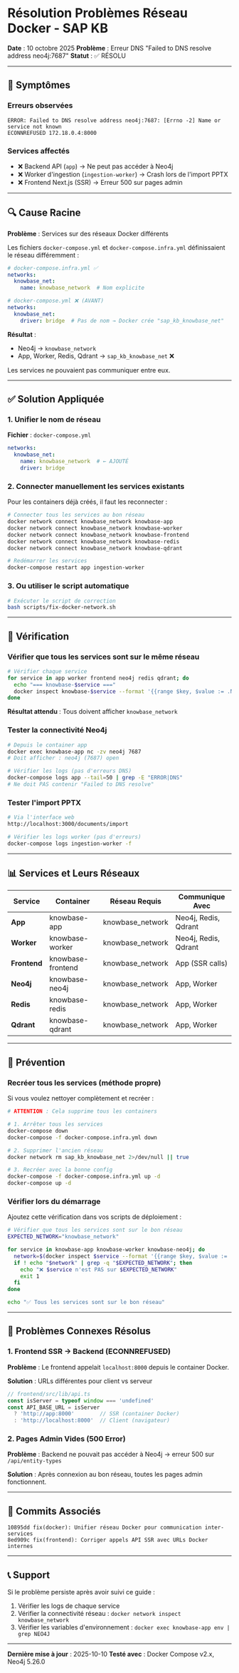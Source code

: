 # Résolution Problèmes Réseau Docker - SAP KB

**Date** : 10 octobre 2025
**Problème** : Erreur DNS "Failed to DNS resolve address neo4j:7687"
**Statut** : ✅ RÉSOLU

---

## 🐛 Symptômes

### Erreurs observées

```
ERROR: Failed to DNS resolve address neo4j:7687: [Errno -2] Name or service not known
ECONNREFUSED 172.18.0.4:8000
```

### Services affectés

- ❌ Backend API (`app`) → Ne peut pas accéder à Neo4j
- ❌ Worker d'ingestion (`ingestion-worker`) → Crash lors de l'import PPTX
- ❌ Frontend Next.js (SSR) → Erreur 500 sur pages admin

---

## 🔍 Cause Racine

**Problème** : Services sur des réseaux Docker différents

Les fichiers `docker-compose.yml` et `docker-compose.infra.yml` définissaient le réseau différemment :

```yaml
# docker-compose.infra.yml ✅
networks:
  knowbase_net:
    name: knowbase_network  # Nom explicite

# docker-compose.yml ❌ (AVANT)
networks:
  knowbase_net:
    driver: bridge  # Pas de nom → Docker crée "sap_kb_knowbase_net"
```

**Résultat** :
- Neo4j → `knowbase_network`
- App, Worker, Redis, Qdrant → `sap_kb_knowbase_net` ❌

Les services ne pouvaient pas communiquer entre eux.

---

## ✅ Solution Appliquée

### 1. Unifier le nom de réseau

**Fichier** : `docker-compose.yml`

```yaml
networks:
  knowbase_net:
    name: knowbase_network  # ← AJOUTÉ
    driver: bridge
```

### 2. Connecter manuellement les services existants

Pour les containers déjà créés, il faut les reconnecter :

```bash
# Connecter tous les services au bon réseau
docker network connect knowbase_network knowbase-app
docker network connect knowbase_network knowbase-worker
docker network connect knowbase_network knowbase-frontend
docker network connect knowbase_network knowbase-redis
docker network connect knowbase_network knowbase-qdrant

# Redémarrer les services
docker-compose restart app ingestion-worker
```

### 3. Ou utiliser le script automatique

```bash
# Exécuter le script de correction
bash scripts/fix-docker-network.sh
```

---

## 🧪 Vérification

### Vérifier que tous les services sont sur le même réseau

```bash
# Vérifier chaque service
for service in app worker frontend neo4j redis qdrant; do
  echo "=== knowbase-$service ==="
  docker inspect knowbase-$service --format '{{range $key, $value := .NetworkSettings.Networks}}{{$key}} {{end}}'
done
```

**Résultat attendu** : Tous doivent afficher `knowbase_network`

### Tester la connectivité Neo4j

```bash
# Depuis le container app
docker exec knowbase-app nc -zv neo4j 7687
# Doit afficher : neo4j (7687) open

# Vérifier les logs (pas d'erreurs DNS)
docker-compose logs app --tail=50 | grep -E "ERROR|DNS"
# Ne doit PAS contenir "Failed to DNS resolve"
```

### Tester l'import PPTX

```bash
# Via l'interface web
http://localhost:3000/documents/import

# Vérifier les logs worker (pas d'erreurs)
docker-compose logs ingestion-worker -f
```

---

## 📊 Services et Leurs Réseaux

| Service | Container | Réseau Requis | Communique Avec |
|---------|-----------|---------------|-----------------|
| **App** | knowbase-app | knowbase_network | Neo4j, Redis, Qdrant |
| **Worker** | knowbase-worker | knowbase_network | Neo4j, Redis, Qdrant |
| **Frontend** | knowbase-frontend | knowbase_network | App (SSR calls) |
| **Neo4j** | knowbase-neo4j | knowbase_network | App, Worker |
| **Redis** | knowbase-redis | knowbase_network | App, Worker |
| **Qdrant** | knowbase-qdrant | knowbase_network | App, Worker |

---

## 🚨 Prévention

### Recréer tous les services (méthode propre)

Si vous voulez nettoyer complètement et recréer :

```bash
# ATTENTION : Cela supprime tous les containers

# 1. Arrêter tous les services
docker-compose down
docker-compose -f docker-compose.infra.yml down

# 2. Supprimer l'ancien réseau
docker network rm sap_kb_knowbase_net 2>/dev/null || true

# 3. Recréer avec la bonne config
docker-compose -f docker-compose.infra.yml up -d
docker-compose up -d
```

### Vérifier lors du démarrage

Ajoutez cette vérification dans vos scripts de déploiement :

```bash
# Vérifier que tous les services sont sur le bon réseau
EXPECTED_NETWORK="knowbase_network"

for service in knowbase-app knowbase-worker knowbase-neo4j; do
  network=$(docker inspect $service --format '{{range $key, $value := .NetworkSettings.Networks}}{{$key}}{{end}}')
  if ! echo "$network" | grep -q "$EXPECTED_NETWORK"; then
    echo "❌ $service n'est PAS sur $EXPECTED_NETWORK"
    exit 1
  fi
done

echo "✅ Tous les services sont sur le bon réseau"
```

---

## 📝 Problèmes Connexes Résolus

### 1. Frontend SSR → Backend (ECONNREFUSED)

**Problème** : Le frontend appelait `localhost:8000` depuis le container Docker.

**Solution** : URLs différentes pour client vs serveur

```typescript
// frontend/src/lib/api.ts
const isServer = typeof window === 'undefined'
const API_BASE_URL = isServer
  ? 'http://app:8000'        // SSR (container Docker)
  : 'http://localhost:8000'  // Client (navigateur)
```

### 2. Pages Admin Vides (500 Error)

**Problème** : Backend ne pouvait pas accéder à Neo4j → erreur 500 sur `/api/entity-types`

**Solution** : Après connexion au bon réseau, toutes les pages admin fonctionnent.

---

## 🔗 Commits Associés

```
10895dd fix(docker): Unifier réseau Docker pour communication inter-services
8ed909c fix(frontend): Corriger appels API SSR avec URLs Docker internes
```

---

## 📞 Support

Si le problème persiste après avoir suivi ce guide :

1. Vérifier les logs de chaque service
2. Vérifier la connectivité réseau : `docker network inspect knowbase_network`
3. Vérifier les variables d'environnement : `docker exec knowbase-app env | grep NEO4J`

---

**Dernière mise à jour** : 2025-10-10
**Testé avec** : Docker Compose v2.x, Neo4j 5.26.0
